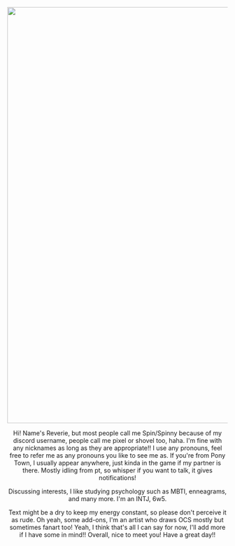 <p align="center">
  <img 
src="https://pbs.twimg.com/media/EYFwYyCWsAQHI7j?format=jpg&name=large" | width=950> 
</p>

<p align="center">
  Hi! Name's Reverie, but most people call me Spin/Spinny because of my discord username, people call me pixel or shovel too, haha. I'm fine with any nicknames as long as they are appropriate!! I use any pronouns, feel free to refer me as any pronouns you like to see me as. If you're from Pony Town, I usually appear anywhere, just kinda in the game if my partner is there. Mostly idling from pt, so whisper if you want to talk, it gives notifications! 
</p>
<p align="center">
  Discussing interests, I like studying psychology such as MBTI, enneagrams, and many more. I'm an INTJ, 6w5. 
</p>
<p align="center">
  Text might be a dry to keep my energy constant, so please don't perceive it as rude. Oh yeah, some add-ons, I'm an artist who draws OCS mostly but sometimes fanart too!
Yeah, I think that's all I can say for now, I'll add more if I have some in mind!! Overall, nice to meet you! Have a great day!!

